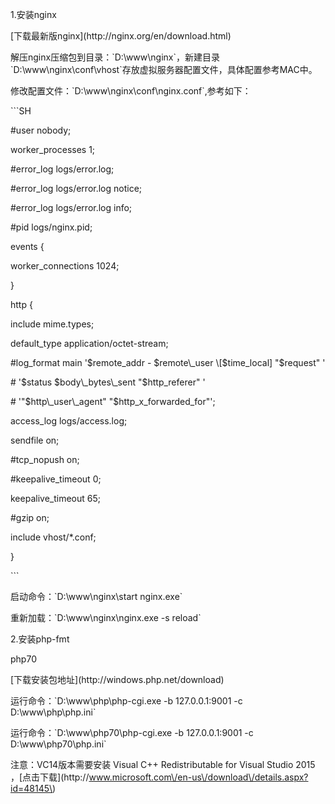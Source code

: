 1.安装nginx



\[下载最新版nginx\]\(http:\/\/nginx.org\/en\/download.html\)



解压nginx压缩包到目录：\`D:\www\nginx\`，新建目录\`D:\www\nginx\conf\vhost\`存放虚拟服务器配置文件，具体配置参考MAC中。



修改配置文件：\`D:\www\nginx\conf\nginx.conf\`,参考如下：



\`\`\`SH

\#user nobody;

worker\_processes 1;

\#error\_log logs\/error.log;

\#error\_log logs\/error.log notice;

\#error\_log logs\/error.log info;

\#pid logs\/nginx.pid;

events {

 worker\_connections 1024;

}

http {

 include mime.types;

 default\_type application\/octet-stream;

 \#log\_format main '$remote\_addr - $remote\_user \[$time\_local\] "$request" '

 \# '$status $body\_bytes\_sent "$http\_referer" '

 \# '"$http\_user\_agent" "$http\_x\_forwarded\_for"';

 access\_log logs\/access.log;

 sendfile on;

 \#tcp\_nopush on;

 \#keepalive\_timeout 0;

 keepalive\_timeout 65;

 \#gzip on;

 include vhost\/\*.conf;



}

\`\`\`

启动命令：\`D:\www\nginx\start nginx.exe\`



重新加载：\`D:\www\nginx\nginx.exe -s reload\`



2.安装php-fmt



php70



\[下载安装包地址\]\(http:\/\/windows.php.net\/download\)



运行命令：\`D:\www\php\php-cgi.exe -b 127.0.0.1:9001 -c D:\www\php\php.ini\`



运行命令：\`D:\www\php70\php-cgi.exe -b 127.0.0.1:9001 -c D:\www\php70\php.ini\`



注意：VC14版本需要安装 Visual C++ Redistributable for Visual Studio 2015 ，\[点击下载\]\(http:\/\/www.microsoft.com\/en-us\/download\/details.aspx?id=48145\)





